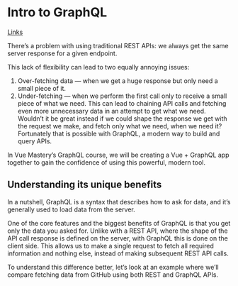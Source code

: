 # Intro to GraphQL

[Links](https://www.vuemastery.com/courses/querying-with-graphql/intro-to-graphql)

There’s a problem with using traditional REST APIs: we always get the same server response for a given endpoint.

This lack of flexibility can lead to two equally annoying issues:

1. Over-fetching data — when we get a huge response but only need a small piece of it.
2. Under-fetching — when we perform the first call only to receive a small piece of what we need. This can lead to chaining API calls and fetching even more unnecessary data in an attempt to get what we need.
Wouldn’t it be great instead if we could shape the response we get with the request we make, and fetch only what we need, when we need it? Fortunately that is possible with GraphQL, a modern way to build and query APIs.

In Vue Mastery’s GraphQL course, we will be creating a Vue + GraphQL app together to gain the confidence of using this powerful, modern tool.

## Understanding its unique benefits

In a nutshell, GraphQL is a syntax that describes how to ask for data, and it’s generally used to load data from the server.

One of the core features and the biggest benefits of GraphQL is that you get only the data you asked for. Unlike with a REST API, where the shape of the API call response is defined on the server, with GraphQL this is done on the client side. This allows us to make a single request to fetch all required information and nothing else, instead of making subsequent REST API calls.

To understand this difference better, let’s look at an example where we’ll compare fetching data from GitHub using both REST and GraphQL APIs.